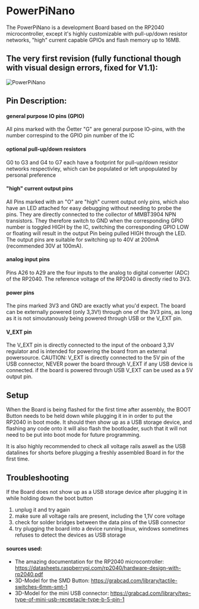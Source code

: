 # PowerPiNano
The PowerPiNano is a development Board based on the RP2040 microcontroller, except it's highly customizable with pull-up/down resistor networks, "high" current capable GPIOs and flash memory up to 16MB.

## The very first revision (fully functional though with visual design errors, fixed for V1.1):
![PowerPiNano](https://github.com/stefarrn/PowerPiNano/assets/80580541/a2fce6cd-a498-4956-8dee-874aa5448d65)

## Pin Description:

#### general purpose IO pins (GPIO)
All pins marked with the Öetter "G" are general purpose IO-pins, with the number correspind to the GPIO pin number of the IC

#### optional pull-up/down resistors
G0 to G3 and G4 to G7 each have a footprint for pull-up/down resistor networks respectivley, which can be populated or left unpopulated by personal preference

#### "high" current output pins
All Pins marked with an "O" are "high" current output only pins, which also have an LED attached for easy debugging without needing to probe the pins. They are directly connected to the collector of MMBT3904 NPN transistors. They therefore switch to GND when the corresponding GPIO number is toggled HIGH by the IC, switching the corresponding GPIO LOW or floating will result in the output Pin being pulled HIGH through the LED. The output pins are suitable for switching up to 40V at 200mA (recommended 30V at 100mA).

#### analog input pins
Pins A26 to A29 are the four inputs to the analog to digital converter (ADC) of the RP2040. The reference voltage of the RP2040 is directly ried to 3V3.

#### power pins
The pins marked 3V3 and GND are exactly what you'd expect. The board can be externally powered (only 3,3V!) through one of the 3V3 pins, as long as it is not simoutanously being powered through USB or the V_EXT pin.

#### V_EXT pin
The V_EXT pin is directly connected to the input of the onboard 3,3V regulator and is intended for powering the board from an external powersource. CAUTION: V_EXT is directly connected to the 5V pin of the USB connector, NEVER power the board through V_EXT if any USB device is connected. if the board is powered through USB V_EXT can be used as a 5V output pin.

## Setup
When the Board is being flashed for the first time after assembly, the BOOT Button needs to be held down while plugging it in in order to put the RP2040 in boot mode. It should then show up as a USB storage device, and flashing any code onto it will also flash the bootloader, such that it will not need to be put into boot mode for future programming.

It is also highly recommended to check all voltage rails aswell as the USB datalines for shorts before plugging a freshly assembled Board in for the first time.

## Troubleshooting
If the Board does not show up as a USB storage device after plugging it in while holding down the boot button
1. unplug it and try again
2. make sure all voltage rails are present, including the 1,1V core voltage
3. check for solder bridges between the data pins of the USB connector
4. try plugging the board into a device running linux, windows sometimes refuses to detect the devices as USB storage

#### sources used:
- The amazing documentation for the RP2040 microcontroller: https://datasheets.raspberrypi.com/rp2040/hardware-design-with-rp2040.pdf
- 3D-Model for the SMD Button: https://grabcad.com/library/tactile-switches-6mm-smt-1
- 3D-Model for the mini USB connector: https://grabcad.com/library/two-type-of-mini-usb-receptacle-type-b-5-pin-1
